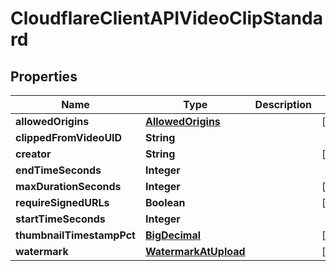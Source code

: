 # CloudflareClientAPIVideoClipStandard

## Properties
Name | Type | Description | Notes
------------ | ------------- | ------------- | -------------
**allowedOrigins** | [**AllowedOrigins**](AllowedOrigins.md) |  |  [optional]
**clippedFromVideoUID** | **String** |  | 
**creator** | **String** |  |  [optional]
**endTimeSeconds** | **Integer** |  | 
**maxDurationSeconds** | **Integer** |  |  [optional]
**requireSignedURLs** | **Boolean** |  |  [optional]
**startTimeSeconds** | **Integer** |  | 
**thumbnailTimestampPct** | [**BigDecimal**](BigDecimal.md) |  |  [optional]
**watermark** | [**WatermarkAtUpload**](WatermarkAtUpload.md) |  |  [optional]
